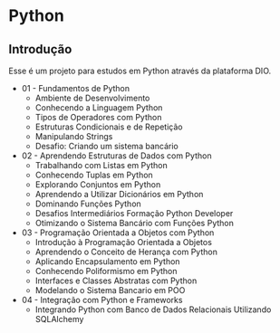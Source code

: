 # Python

## Introdução

Esse é um projeto para estudos em Python através da plataforma DIO.

* 01 - Fundamentos de Python
    * Ambiente de Desenvolvimento
    * Conhecendo a Linguagem Python
    * Tipos de Operadores com Python
    * Estruturas Condicionais e de Repetição
    * Manipulando Strings
    * Desafio: Criando um sistema bancário
* 02 - Aprendendo Estruturas de Dados com Python
    * Trabalhando com Listas em Python
    * Conhecendo Tuplas em Python
    * Explorando Conjuntos em Python
    * Aprendendo a Utilizar Dicionários em Python
    * Dominando Funções Python
    * Desafios Intermediários Formação Python Developer
    * Otimizando o Sistema Bancário com Funções Python
* 03 - Programação Orientada a Objetos com Python
    * Introdução à Programação Orientada a Objetos
    * Aprendendo o Conceito de Herança com Python
    * Aplicando Encapsulamento em Python
    * Conhecendo Poliformismo em Python
    * Interfaces e Classes Abstratas com Python
    * Modelando o Sistema Bancario em POO
* 04 - Integração com Python e Frameworks
    * Integrando Python com Banco de Dados Relacionais Utilizando SQLAlchemy